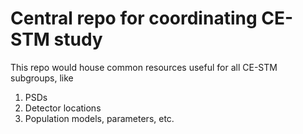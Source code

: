# Central repo for coordinating CE-STM study

This repo would house common resources useful for all CE-STM subgroups, like
1. PSDs
2. Detector locations
3. Population models, parameters, etc.

